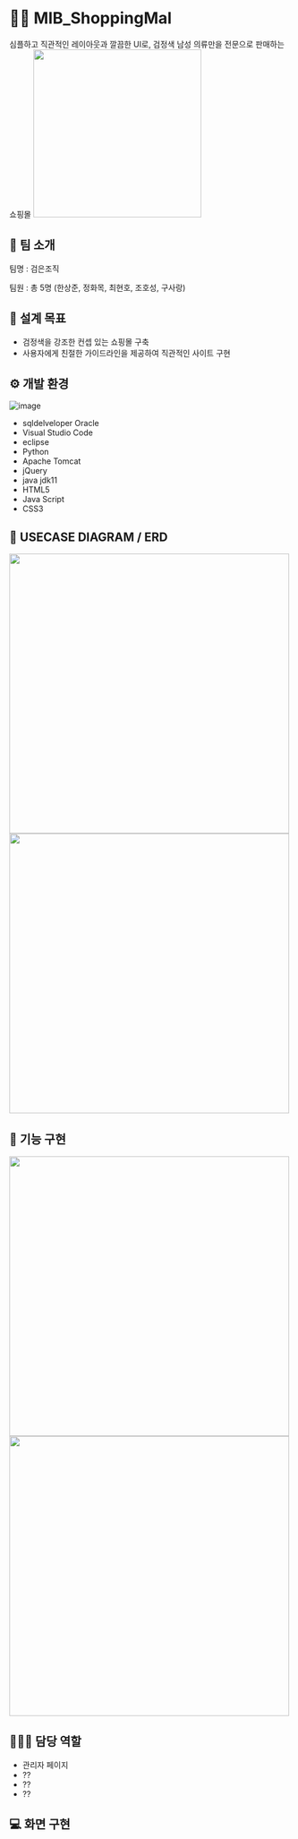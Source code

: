 
# 🕴🏻 MIB_ShoppingMal

심플하고 직관적인 레이아웃과 깔끔한 UI로, 검정색 남성 의류만을 전문으로 판매하는 쇼핑몰
<img src="https://github.com/user-attachments/assets/2d5a1b17-0737-4a01-977f-b06cbfa4fc5e" width="300" />

## 👥 팀 소개
팀명 : 검은조직

팀원 : 총 5명 (한상준, 정화목, 최현호, 조호성, 구사랑)


## 🚩 설계 목표

- 검정색을 강조한 컨셉 있는 쇼핑몰 구축
- 사용자에게 친절한 가이드라인을 제공하여 직관적인 사이트 구현

## ⚙️ 개발 환경
![image](https://github.com/user-attachments/assets/c2db414b-0d63-4b57-a984-5400f91b8927)


- sqldelveloper Oracle
- Visual Studio Code
- eclipse
- Python
- Apache Tomcat
- jQuery
- java jdk11
- HTML5
- Java Script
- CSS3

## 📝 USECASE DIAGRAM / ERD

<img src="https://github.com/user-attachments/assets/40028866-54c0-4e02-b5be-45a5c9a10108" width="500" />
<img src="https://github.com/user-attachments/assets/4379a175-8ba0-4138-89d1-c9334b576490" width="500" />


## 📄 기능 구현

<img src="https://github.com/user-attachments/assets/7e019826-5041-4d02-9f77-0ba839e7f2c0" width="500" />
<img src="https://github.com/user-attachments/assets/6cb1d16a-f50f-4995-a047-d05a2234ca60" width="500" />

## 👩🏻‍💻 담당 역할
- 관리자 페이지
- ??
- ??
- ??

## 💻 화면 구현



